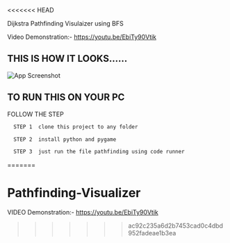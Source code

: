 <<<<<<< HEAD

Dijkstra Pathfinding Visulaizer using BFS 

Video Demonstration:- https://youtu.be/EbiTy90Vtik






## THIS IS HOW IT LOOKS......

![App Screenshot](https://blogger.googleusercontent.com/img/b/R29vZ2xl/AVvXsEgH_UwEPLnb1Su18Q7ej9S28JsMCKQBYw1IB_9RY6SRBYscZEZy6ezGtJzidZmMZ2qzheRBZCY9TuMdwAAePYnOmXFrI9tjed25xp1X57lSjUIEsfXvfrvktiWWeymObo041oR734mougs-3jRI4G5b5_2BjLJBm_N8IM9Nm38UH2psaIBOgSavBvF3kA_7/s320/Screenshot%20(435).png)


## TO RUN THIS ON YOUR PC
FOLLOW THE STEP



```bash
  STEP 1  clone this project to any folder
```
```bash
  STEP 2  install python and pygame 
```
```bash
  STEP 3  just run the file pathfinding using code runner
```


=======
# Pathfinding-Visualizer
VIDEO Demonstration:-
https://youtu.be/EbiTy90Vtik
>>>>>>> ac92c235a6d2b7453cad0c4dbd952fadeae1b3ea
